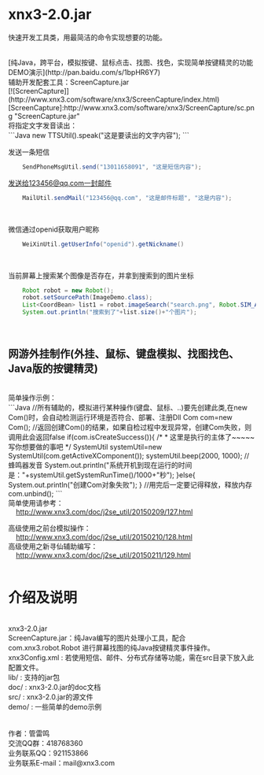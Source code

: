 # xnx3-2.0.jar

快速开发工具类，用最简洁的命令实现想要的功能。

<br/>
[纯Java，跨平台，模拟按键、鼠标点击、找图、找色，实现简单按键精灵的功能 DEMO演示](http://pan.baidu.com/s/1bpHR6Y7)
<br/>辅助开发配套工具：ScreenCapture.jar<br/>
[![ScreenCapture]](http://www.xnx3.com/software/xnx3/ScreenCapture/index.html)  
[ScreenCapture]:http://www.xnx3.com/software/xnx3/ScreenCapture/sc.png "ScreenCapture.jar"  
<br/>
将指定文字发音读出：<br/>
```Java
new TTSUtil().speak("这是要读出的文字内容");
```

发送一条短信<br/>
```Java
    SendPhoneMsgUtil.send("13011658091", "这是短信内容");
```
  
发送给123456@qq.com一封邮件<br/>
```Java
    MailUtil.sendMail("123456@qq.com", "这是邮件标题", "这是内容");
```
<br/>  

微信通过openid获取用户昵称<br/>
```Java
    WeiXinUtil.getUserInfo("openid").getNickname()
```
<br/>  

当前屏幕上搜索某个图像是否存在，并拿到搜索到的图片坐标<br/>
```Java
    Robot robot = new Robot();
    robot.setSourcePath(ImageDemo.class);
    List<CoordBean> list1 = robot.imageSearch("search.png", Robot.SIM_ACCURATE);
    System.out.println("搜索到了"+list.size()+"个图片");
```
<br/>  

<h2>网游外挂制作(外挂、鼠标、键盘模拟、找图找色、Java版的按键精灵)</h2><br/>
简单操作示例：<br/>
```Java
    //所有辅助的，模拟进行某种操作(键盘、鼠标、..)要先创建此类,在new Com()时，会自动检测运行环境是否符合、部署、注册Dll
		Com com=new Com();
		//返回创建Com()的结果，如果自检过程中发现异常，创建Com失败，则调用此会返回false
		if(com.isCreateSuccess()){
			/*
			 * 这里是执行的主体了~~~~~写你想要做的事吧
			 */
			SystemUtil systemUtil=new SystemUtil(com.getActiveXComponent());
			systemUtil.beep(2000, 1000);	//蜂鸣器发音
			System.out.println("系统开机到现在运行的时间是："+systemUtil.getSystemRunTime()/1000+"秒");
		}else{
			System.out.println("创建Com对象失败");
		}
		//用完后一定要记得释放，释放内存
		com.unbind();
```
	<br/>
  简单使用请参考：<br/>
    &nbsp;&nbsp;&nbsp;&nbsp;<a href="http://www.xnx3.com/doc/j2se_util/20150209/127.html">http://www.xnx3.com/doc/j2se_util/20150209/127.html</a><br/>

  高级使用之前台模拟操作：<br/>
    &nbsp;&nbsp;&nbsp;&nbsp;<a href="http://www.xnx3.com/doc/j2se_util/20150209/128.html">http://www.xnx3.com/doc/j2se_util/20150210/128.html</a><br/>
  高级使用之新寻仙辅助编写：<br/>
    &nbsp;&nbsp;&nbsp;&nbsp;<a href="http://www.xnx3.com/doc/j2se_util/20150209/129.html">http://www.xnx3.com/doc/j2se_util/20150211/129.html</a><br/>
<br/>
<h1>介绍及说明</h1><br/>
xnx3-2.0.jar <br/>
ScreenCapture.jar：纯Java编写的图片处理小工具，配合 com.xnx3.robot.Robot 进行屏幕找图的纯Java按键精灵事件操作。 <br/>
xnx3Config.xml : 若使用短信、邮件、分布式存储等功能，需在src目录下放入此配置文件。<br/>
lib/  : 支持的jar包<br/>
doc/  : xnx3-2.0.jar的doc文档<br/>
src/  : xnx3-2.0.jar的源文件<br/>
demo/ : 一些简单的demo示例<br/>
<br/>
<br/>
作者：管雷鸣<br/>
交流QQ群：418768360  <br/>
业务联系QQ：921153866<br/>
业务联系E-mail：mail@xnx3.com<br/>
